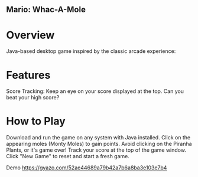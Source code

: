 ## Mario: Whac-A-Mole

# Overview
Java-based desktop game inspired by the classic arcade experience:

# Features

Score Tracking: Keep an eye on your score displayed at the top. Can you beat your high score?

# How to Play
Download and run the game on any system with Java installed.
Click on the appearing moles (Monty Moles) to gain points.
Avoid clicking on the Piranha Plants, or it's game over!
Track your score at the top of the game window.
Click "New Game" to reset and start a fresh game.

Demo https://gyazo.com/52ae44689a79b42a7b6a8ba3e103e7b4
